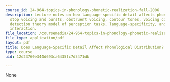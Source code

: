 ```yaml
---
course_id: 24-964-topics-in-phonology-phonetic-realization-fall-2006
description: Lecture notes on how language-specific detail affects phonological distribution,
  stop voicing and bursts, obstruent voicing, contour tones, voicing contrasts, he
  detection theory model of perception tasks, language-specificity, and phonetics-phonology
  interaction.
file_location: /coursemedia/24-964-topics-in-phonology-phonetic-realization-fall-2006/12d23760e344d693ca6435fc7d5471db_MIT24_964F06_lec04.pdf
file_type: application/pdf
layout: pdf
title: Does Language-Specific Detail Affect Phonological Distribution?
type: course
uid: 12d23760e344d693ca6435fc7d5471db

---
```

None